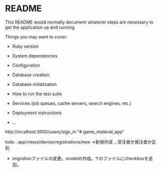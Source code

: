 # README

This README would normally document whatever steps are necessary to get the
application up and running.

Things you may want to cover:

- Ruby version

- System dependencies

- Configuration

- Database creation

- Database initialization

- How to run the test suite

- Services (job queues, cache servers, search engines, etc.)

- Deployment instructions

- ...

http://localhost:3000/users/sign_in
"# game_material_app" 


todo
. app/views/devise/registrations/new ->新規作成 ...受注者か発注者か区別
- migrationファイルの変更。modelの作成。↑のファイルにcheckboxを追加。
